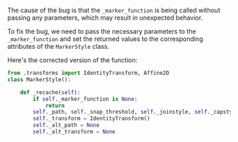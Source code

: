 The cause of the bug is that the `_marker_function` is being called without passing any parameters, which may result in unexpected behavior.

To fix the bug, we need to pass the necessary parameters to the `_marker_function` and set the returned values to the corresponding attributes of the `MarkerStyle` class.

Here's the corrected version of the function:

```python
from .transforms import IdentityTransform, Affine2D
class MarkerStyle():

    def _recache(self):
        if self._marker_function is None:
            return
        self._path, self._snap_threshold, self._joinstyle, self._capstyle, self._filled = self._marker_function()
        self._transform = IdentityTransform()
        self._alt_path = None
        self._alt_transform = None
```